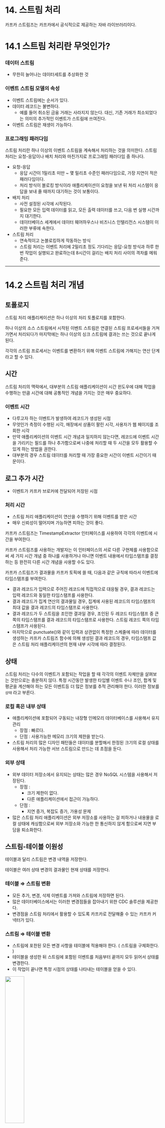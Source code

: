 # 14. 스트림 처리

카프카 스트림즈는 카프카에서 공식적으로 제공하는 자바 라이브러리이다.

# 14.1 스트림 처리란 무엇인가?

### 데이터 스트림

- 무한히 늘어나는 데이터세트를 추상화한 것

### 이벤트 스트림 모델의 속성

- 이벤트 스트림에는 순서가 있다.
- 데이터 레코드는 불변하다.
    - 예를 들어 취소된 금융 거래는 사라지지 않는다. 대신, 기존 거래가 최소되었다는 의미의 추가적인 이벤트가 스트림에 쓰여진다.
- 이벤트 스트림은 재생이 가능하다.

### 프로그래밍 패러다임

스트림 처리란 하나 이상의 이벤트 스트림을 계속해서 처리하는 것을 의미한다. 스트림 처리는 요청-응답이나 배치 처리와 마친가지로 프로그래밍 패러다임 중 하나다.

- 요청-응답
    - 응답 시간이 1밀리초 미만 ~ 몇 밀리초 수준인 패러다임으로, 가장 지연이 적은 패러다임이다.
    - 처리 방식이 블로킹 방식이라 애플리케이션이 요청을 보낸 뒤 처리 시스템이 응답을 보내 줄 때까지 대기하는 것이 보통이다.
- 배치 처리
    - 사전 설정된 시각에 시작된다.
    - 필요한 모든 입력 데이터를 읽고, 모든 출력 데이터를 쓰고, 다음 번 실행 시간까지 대기한다.
    - 데이터베이스 세계에서 데이터 웨어하우스나 비즈니스 인텔리전스 시스템이 이러한 부류에 속한다.
- 스트림 처리
    - 연속적이고 논블로킹하게 작동하는 방식
    - 스트림 처리는 이벤트 처리에 2밀리초 정도 기다리는 응답-요청 방식과 하루 한 번 작업이 실행되고 완료하는데 8시간이 걸리는 배치 처리 사이의 격차를 메워준다.

---

# 14.2 스트림 처리 개념

## 토폴로지

스트림 처리 애플리케이션은 하나 이상의 처리 토폴로지를 포함한다.

하나 이상의 소스 스트림에서 시작된 이벤트 스트림은 연결된 스트림 프로세서들을 거쳐가면서 처리되다가 마지막에는 하나 이상의 싱크 스트림에 결과는 쓰는 것으로 끝나게 된다.

각각의 스트림 프로세서는 이벤트를 변환하기 위해 이벤트 스트림에 가해지는 연산 단계라고 할 수 있다.

## 시간

스트림 처리의 맥락에서, 대부분의 스트림 애플리케이션이 시간 윈도우에 대해 작업을 수행하는 만큼 시간에 대해 공통적인 개념을 가지는 것은 매우 중요하다.

### 이벤트 시간

- 다루고자 하는 이벤트가 발생하여 레코드가 생성된 시점
- 무엇인가 측정이 수행된 시각, 매장에서 상품이 팔린 시각, 사용자가 웹 페이지를 조회한 시각
- 만약 애플리케이션의 이벤트 시간 개념과 일치하지 않는다면, 레코드에 이벤트 시간을 가리키는 필드를 하나 추가함으로써 나중에 처리할 때 두 시간을 모두 활용할 수 있게 하는 방법을 권한다.
- 대부분의 경우 스트림 데이터를 처리할 때 가장 중요한 시간이 이벤트 시간이기 때문이다.

## 로그 추가 시간

- 이벤트가 카프카 브로커에 전달되어 저장된 시점

### 처리 시간

- 스트림 처리 애플리케이션이 연산을 수행하기 위해 이벤트를 받은 시간
- 매우 신뢰성이 떨어지며 가능하면 피하는 것이 좋다.

카프카 스트림즈는 TimestampExtractor 인터페이스를 사용하여 각각의 이벤트에 시간을 부여한다.

카프카 스트림즈를 사용하는 개발자는 이 인터페이스의 서로 다른 구현체를 사용함으로써 세 가지 시간 개념 중 하나를 사용하거나 아니면 이벤트 내용에서 타임스탬프를 결정하는 등 완전히 다른 시간 개념을 사용할 수도 있다.

카프카 스트림즈가 결과물을 카프카 토픽에 쓸 때, 다음과 같은 규칙에 따라서 이벤트에 타임스탬프를 부여한다.

- 결과 레코드가 입력으로 주어진 레코드에 직접적으로 대응될 경우, 결과 레코드는 입력 레코드와 동일한 타임스탬프를 사용한다.
- 결과 레코드가 집계 연산의 결과물일 경우, 집계에 사용된 레코드의 타임스탬프의 최대 값을 결과 레코드의 타임스탬프로 사용한다.
- 결과 레코드가 두 스트림을 조인한 결과일 경우, 조인된 두 레코드 타임스탬프 중 큰 쪽의 타임스탬프를 결과 레코드의 타임스탬프로 사용한다. 스트림 레코드 쪽의 타임스탬프가 사용된다.
- 마지막으로 punctuate()와 같이 입력과 상관없이 특정한 스케줄에 따라 데이터를 생성하는 카프카 스트림즈 함수에 의해 생성된 결과 레코드의 경우, 타임스탬프 값은 스트림 처리 애플리케이션의 현재 내부 시각에 따라 결정된다.

## 상태

스트림 처리는 다수의 이벤트가 포함되는 작업을 할 때 각각의 이벤트 자체만을 살펴보는 것만으로는 충분하지 않다. 특정 시간동안 발생한 타입별 이벤트 수나 조인, 합계 및 평균을 계산해야 하는 모든 이벤트등 더 많은 정보를 추적 관리해야 한다. 이러한 정보를 `상태` 라고 부른다.

### 로컬 혹은 내부 상태

- 애플리케이션에 포함되어 구동되는 내장형 인메모리 데이터베이스를 사용해서 유지 관리
    - 장점 : 빠르다.
    - 단점 : 사용가능한 메모리 크기의 제한을 받는다.
- 스트림 처리의 많은 디자인 패턴들은 데이터를 분할해서 한정된 크기의 로컬 상태를 사용해서 처리 가능한 서브 스트림으로 만드는 데 초점을 둔다.

### 외부 상태

- 외부 데이터 저장소에서 유지되는 상태는 많은 경우 NoSQL 시스템을 사용해서 저장된다.
    - 장점 :
        - 크기 제한이 없다.
        - 다른 애플리케이션에서 접근이 가능하다.
    - 단점 :
        - 지연 증가, 복잡도 증가, 가용성 문제
- 많은 스트림 처리 애플리케이션은 외부 저장소를 사용하는 걸 피하거나 내용물을 로컬 상태에 캐싱함으로써 외부 저장소와 가능한 한 통신하지 않게 함으로써 지연 부담을 퇴소화한다.

## 스트림-테이블 이원성

테이블과 달리 스트림은 변경 내역을 저장한다.

테이블은 여러 상태 변경의 결과물인 현재 상태를 저장한다.

### 테이블 ⇒ 스트림 변환

- 모든 추가, 변경, 삭제 이벤트를 가져와 스트림에 저장하면 된다.
- 많은 데이터베이스에서는 이러한 변경점들을 잡아내기 위한 CDC 솔루션을 제공한다.
- 변경점을 스트림 처리에서 활용할 수 있도록 카프카로 전달해줄 수 있는 카프카 커넥터가 있다.

### 스트림 ⇒ 테이블 변환

- 스트림에 포한된 모든 변경 사항을 테이블에 적용해야 한다. ( 스트림을 구체화한다. )
- 테이블을 생성한 뒤 스트림에 포함된 이벤트를 처음부터 끝까지 모두 읽어서 상태를 변경한다.
- 이 작업이 끝나면 특정 시점의 상태를 나타내는 테이블을 얻을 수 있다.

<img src="./img/1.png" height="35%" width="35%" />

## 시간 윈도우

대부분의 스트림 작업은 시간을 `윈도우` 라 불리는 구간 단위로 잘라서 처리한다.

⇒ 동일한 시간 간격 안에 발생한 이벤트들끼리 조인한다.

### 윈도우 크기

윈도우 크기가 커질수록 이동 평균이 완만해지겠지만, 랙 역시 커진다.

**세션 윈도우**

- 윈도우 크기가 비활동 기간의 길이에 따라 결정된다.
- 세션 간격보다 작은 시간 간격을 두고 연속적으로 도착한 이벤트들은 하나의 세션에 속하게 된다.
- 세션 갭 이상으로 이벤트가 도착하지 않으면 새로운 세션이 생성되어 이후 도착하는 이벤트들을 담게 된다.

### 시간 윈도우의 진행 간격

**호핑 윈도우**

- 윈도우 크기와 윈도우 사이의 고정된 시간 간격이 같은 윈도우

**텀블링 윈도우**

- 진행 간격과 윈도우 크기가 같은 경우

<img src="./img/2.png" height="35%" width="35%" />

### 윈도우를 업데이트할 수 있는 시간

이벤트가 이벤트에 해당하는 윈도우에 추가될 수 있는 기한을 정의해야한다.

예를 들어, 이벤트가 최대 4시간까지 지연될 수 있다면, 결과를 다시 계산하고 업데이트해줘야 할 것이다.

만약 이벤트가 그 이상으로 지연된다면, 무시하면 된다.

## 처리 보장

카프카 스트림즈 라이브러리를 사용하는 모든 애플리케이션은 `processing.guarantee` 설정을 `exactly_once`로 잡아줌으로써 정확히 한 번 보장 기능을 활성화시킬 수 있다.

---

# 14.3 스트림 처리 디자인 패턴

## 단일 이벤트 처리

가장 단순한 스트림 처리 패턴은 각각의 이벤트를 개별적으로 처리하는 것이다. (맵/필터 패턴)

스트림 처리 애플리케이션은 스트림의 이벤트를 읽어와서 각각의 이벤트를 수정한 뒤, 수정된 이벤트를 다른 스트림에 쓴다.

이러한 애플리케이션은 애플리케이션 안에 상태를 유지할 필요가 없다.

상태를 복구할 필요도 없기 때문에 장애 복구나 부하 분산이 매우 쉽다.

<img src="./img/3.png" height="35%" width="35%" />

## 로컬 상태와 스트림 처리

대부분의 스트림 처리 애플리케이션은 윈도우 집계와 같이 정보의 집계에 초점을 맞춘다.

집계를 할 때는 스트림의 `상태` 를 유지할 필요가 있다.

예를 들어, 각 주식의 일별 최저가와 평균가를 계산하기 위해서는 최소값의 총합 그리고 지금까지 본 레코드 수를 저장해 놓아야 한다.

- 각 작업은 그룹별 집계이기 때문에 이것은 공유 상태가 아닌 로컬 상태를 사용해서 수행할 수 있다.
- 카프카 파티셔너를 사용해서 동일한 주식에 대한 모든 이벤트가 동일한 파티션에 쓰여지도록 할 수 있다.
- 각각의 애플리케이션 인스턴스는 자신에게 할당된 파티션에 저장된 모든 이벤트를 읽어온다.

<img src="./img/4.png" height="35%" width="35%" />

### 스트림 처리 애플리케이션이 고려해야할 사항

메모리 사용

- 로컬 상태는 애플리케이션 인스턴스가 사용 가능한 메모리 안에 들어갈 수 있는 게 이상적이다.

영속성

- 카프카 스트림즈는 내장된 RocksDB를 사용함으로써 로컬 상태를 인메모리 방식으로 저장함과 동시에 재시작 시 빠르게 복구가 가능하도록 디스크에 데이터를 영속적으로 저장한다.
- 로컬 상태에 대한 모든 변경 사항은 카프카 토픽에도 보내진다.
- 카프카에 저장함으로써 로컬 캐시를 재구성할 때 사용할 수 있다.
- 카프카는 이러한 토픽들이 끝없이 자라나는 것을 방지하고 상태 복구를 언제고 실행가능하게 하기 위해서 로그 압착을 사용한다.

리밸런싱

- 재할당이 발생하면 파티션은 상실한 애플리케이션 인스턴스는 마지막 상태를 저장함으로써 해당 파티션을 할당받은 인스턴스가 재할당 이전 상태를 복구시킬 수 있도록 해야 한다.

## 다단계 처리/리파티셔닝

사용 가능한 모든 정보를 사용해서 내야 하는 결과가 필요하다면 어떨까 ? 예를 들어서, 매일 상위 10개 주식을 계산해야 한다고 생각해 보자.

상위 10개 주식 전체가 서로 다른 인스턴스에 할당된 파티션에 분산되어 있을 수 있는 탓에 이 경우 각각의 애플리케이션 인스턴스에서 따로 작업하는 것으로는 충분하지 않다.

1. **주식별로 하루 동안의 상승/하락을 산출**
2. **하나의 파티션만 가진 새로운 토픽에 결과를 쓴다.**
3. 이 파티션을 하나의 애플리케이션 인스턴스에서 읽어서 매일 상위 10개 주식을 찾는다.

각 주식의 일별 등락만을 포함하는 두 번째 토픽은 당연히 전체 거래 내역을 포함하는 토픽에 비해 크기도 트래픽도 훨씬 작기 때문에, 단일 인스턴스만 가지는 애플리케이션만으로도 충분히 처리할 수 있다.

<img src="./img/5.png" height="35%" width="35%" />

## 스트리밍 조인

카프카 스트림즈는 조인할 두 스트림이 똑같이 조인 키에 대해 파티셔닝되어 있을 경우 `동등 조인` 을 지원한다.

카프카 스트림즈는 두 토픽에 대한 조인 윈도우를 내장된 RocksDB 상태 저장소에 유지함으로써 조인을 수행한다.

<img src="./img/6.png" height="35%" width="35%" />

## 비순차 이벤트

카프카 스트림즈 API는 언제나 집계 결과를 결과 토픽에 쓴다. 이 토픽들은 대체로 로그 압착이 설정되어 있는 토픽이다.

집계 윈도우의 결과가 늦게 도착한 이벤트로 인하여 변경되어야 하는 경우, 카프카 스트림즈는 단순히 해당 집계 윈도우의 새로운 결과값을 씀으로써 기존 결과값을 대체한다.

---

# 14.4 예제로 보는 카프카 스트림즈

### 주식 시장 통계

- 주식의 종목코드, 호가와 수량을 포함하는 주식 시장 거래 이벤트 스트림 읽어오기
    
    <img src="./img/7.png" height="35%" width="35%" />
    

---

# 14.5 카프카 스트림즈 : 아키택처 개요

## 토폴로지 생성하기

<img src="./img/8.png" height="35%" width="35%" />

## 토폴로지 최적화하기

1. KStream, KTable 객체를 생성하고 필터, 조인과 같은 DSL 작업을 수행함으로써 논리적 토폴로지 정의
2. StreamBuilder.build() 메서드가 논리적 토폴로지로부터 물리적 토폴로지를 생성해낸다.
    - StreamsConfig.TOPOLOGY_OPTIMIZATION = StreamsConfig.OPTIMIZE
3. KafkaStreams.start()가 토폴로지를 실행시킨다. 데이터를 읽고, 처리하고, 쓰는 곳이 버리 여기다.

논리적 토폴로지에서 물리적 토폴로지가 생성되는 두 번째 단계가 최적화가 적용되는 곳이다.

## 토폴로지 규모 확장하기

카프카 스트림즈는 하나의 애플리케이션 인스턴스 안에 다수의 스레드가 실행될 수 있게 함으로써 규모 확장과 서로 다른 애플리케이션 인스턴스 간에 부하 분산이 이루어지도록한다.

카프카 스트림즈 엔진은 토폴로지의 실행을 다수의 태스크로 분할함으로써 병렬 처리한다.

- 각 태스크는 자신이 담당하는 파티션들을 구독해서 이벤트를 읽어온다.
- 이벤트를 읽어 올 때마다 태스크는 이 파티션에 적용될 모든 처리 단계를 실행시킨 후 결과를 싱크에 쓴다.
- 이러한 태스크들은 서로 완전히 독립적으로 실행될 수 있기 때문에 카프카 스트림즈에서 병렬 처리의 기본 단위가 된다.

<img src="./img/9.png" height="35%" width="35%" />

<img src="./img/10.png" height="35%" width="35%" />

## 장애 처리하기

카프카 스트림즈는 태스크 고가용성을 지원하기 위해 카프카의 컨슈머 코디네이션 기능을 사용한다.

- 태스크 장애 발생 시, 다른 스레드 혹은 인스턴스 정상 동작 중일 경우, 태스크는 다른 사용 가능한 스레드에서 재시작

### 복구 시간 줄이기

카프카 스트림즈 토픽에 매우 강렬한 압착 설정을 걸어놓기

- [min.compaction.lag.ms](http://min.compaction.lag.ms) ⬇️
- 세그먼트 크기 ⬇️

스탠바이 레플리카 설정하기

- 스트림 처리 애플리케이션에서 현재 작동 중인 태스크를 단순히 따라가기만 하는 태스크
- 다른 서버에서 현재 상태를 유지하는 역할